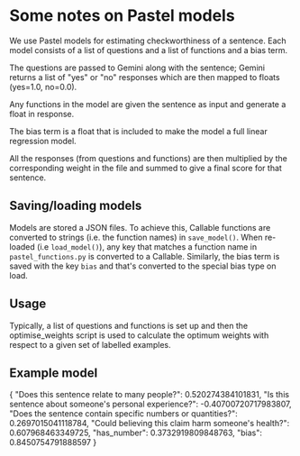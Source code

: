 # Some notes on Pastel models

We use Pastel models for estimating checkworthiness of a sentence. Each model consists of a list of questions and a list of functions and a bias term.

The questions are passed to Gemini along with the sentence; Gemini returns a list of "yes" or "no" responses which are then mapped to floats (yes=1.0, no=0.0).

Any functions in the model are given the sentence as input and generate a float in response.

The bias term is a float that is included to make the model a full linear regression model.

All the responses (from questions and functions) are then multiplied by the corresponding weight in the file and summed to give a final score for that sentence.

## Saving/loading models

Models are stored a JSON files. To achieve this, Callable functions are converted to strings (i.e. the function names) in `save_model()`. When re-loaded (i.e `load_model()`), any key that matches a function name in `pastel_functions.py` is converted to a Callable. Similarly, the bias term is saved with the key `bias` and that's converted to the special bias type on load.

## Usage

Typically, a list of questions and functions is set up and then the optimise_weights script is used to calculate the optimum weights with respect to a given set of labelled examples. 

## Example model

{
  "Does this sentence relate to many people?": 0.520274384101831,
  "Is this sentence about someone's personal experience?": -0.40700720717983807,
  "Does the sentence contain specific numbers or quantities?": 0.2697015041118784,
  "Could believing this claim harm someone's health?": 0.607968463349725,
  "has_number": 0.3732919809848763,
  "bias": 0.8450754791888597
}